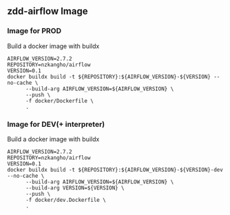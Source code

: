 ## zdd-airflow Image

### Image for PROD
Build a docker image with buildx

```shell
AIRFLOW_VERSION=2.7.2
REPOSITORY=nzkangho/airflow
VERSION=0.1
docker buildx build -t ${REPOSITORY}:${AIRFLOW_VERSION}-${VERSION} --no-cache \
      --build-arg AIRFLOW_VERSION=${AIRFLOW_VERSION} \
      --push \
      -f docker/Dockerfile \
      .
```

### Image for DEV(+ interpreter)
Build a docker image with buildx

```shell
AIRFLOW_VERSION=2.7.2
REPOSITORY=nzkangho/airflow
VERSION=0.1
docker buildx build -t ${REPOSITORY}:${AIRFLOW_VERSION}-${VERSION}-dev --no-cache \
      --build-arg AIRFLOW_VERSION=${AIRFLOW_VERSION} \
      --build-arg VERSION=${VERSION} \
      --push \
      -f docker/dev.Dockerfile \
      .
```